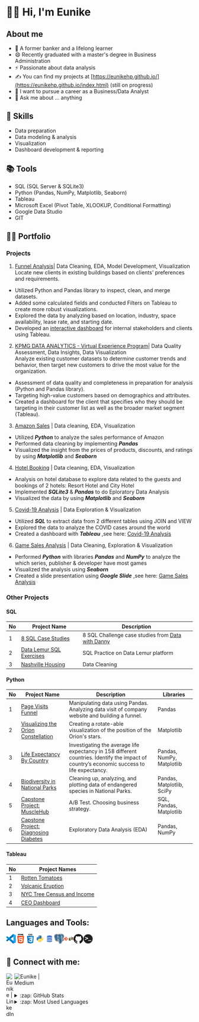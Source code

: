 # 🙋‍♀️ Hi, I'm Eunike

## About me
- 🔭 A former banker and a lifelong learner
- 😄 Recently graduated with a master's degree in Business Administration
- ⚡ Passionate about data analysis
-  ✍ You can find my projects at [https://eunikehp.github.io/](https://eunikehp.github.io/index.html) (still on progress)
- 👯 I want to pursue a career as a Business/Data Analyst
- 💬 Ask me about ... anything

## 🌱 Skills 
- Data preparation
- Data modeling & analysis
- Visualization
- Dashboard development & reporting

## 📚 Tools
- SQL (SQL Server & SQLite3)
- Python (Pandas, NumPy, Matplotlib, Seaborn)
- Tableau
- Microsoft Excel (Pivot Table, XLOOKUP, Conditional Formatting)
- Google Data Studio
- GIT

## 👩‍💻 Portfolio

### Projects

1. [Funnel Analysis](https://github.com/eunikehp/Funnel-Analysis/blob/main/Funnel%20Analysis.pdf)|  Data Cleaning, EDA, Model Development, Visualization<br/>
Locate new clients in existing buildings based on clients' preferences and requirements.
- Utilized Python and Pandas library to inspect, clean, and merge datasets.
- Added some calculated fields and conducted Filters on Tableau to create more robust visualizations.
- Explored the data by analyzing based on location, industry, space availability, lease rate, and starting date.
- Developed an [interactive dashboard](https://public.tableau.com/app/profile/eunikepardede/viz/FunnelAnalysis_16873628569980/Dashboard1) for internal stakeholders and clients using Tableau.

2. [KPMG DATA ANALYTICS - Virtual Experience Program](https://github.com/eunikehp/Forage-Virtual-Internship/tree/main/KPMG%20Data%20Analytics)|  Data Quality Assessment, Data Insights, Data Visualization<br/>
Analyze existing customer datasets to determine customer trends and behavior, then target new customers to drive the most value for the organization. 
- Assessment of data quality and completeness in preparation for analysis (Python and Pandas library).
- Targeting high-value customers based on demographics and attributes.
- Created a dashboard for the client that specifies who they should be targeting in their customer list as well as the broader market segment (Tableau).

3. [Amazon Sales](https://github.com/eunikehp/Amazon-Sales) | Data cleaning, EDA, Visualization 
- Utilized ***Python*** to analyze the sales performance of Amazon
- Performed data cleaning by implementing ***Pandas***
- Visualized the insight from the prices of products, discounts, and ratings by using ***Matplotlib*** and ***Seaborn***

4. [Hotel Booking](https://github.com/eunikehp/Hotel_Booking) | Data cleaning, EDA, Visualization
- Analysis on hotel database to explore data related to the guests and bookings of 2 hotels: Resort Hotel and City Hotel
- Implemented ***SQLite3*** & ***Pandas*** to do Eploratory Data Analysis
- Visualized the data by using ***Matplotlib*** and ***Seaborn*** 

5. [Covid-19 Analysis](https://github.com/eunikehp/COVIDanalysis) | Data Exploration & Visualization
- Utilized ***SQL*** to extract data from 2 different tables using JOIN and VIEW
- Explored the data to analyze the COVID cases around the world
- Created a dashboard with ***Tableau*** ,see here: [Covid-19 Analysis](https://public.tableau.com/shared/23GRK28CR?:display_count=n&:origin=viz_share_link)

6. [Game Sales Analysis](https://github.com/eunikehp/RevoU/blob/main/Game_Sales_Analysis.ipynb) | Data Cleaning, Exploration & Visualization
- Performed ***Python*** with libraries ***Pandas*** and ***NumPy*** to analyze the which series, publisher & developer have most games
- Visualized the analysis using ***Seaborn*** 
- Created a slide presentation using ***Google Slide*** ,see here: [Game Sales Analysis](https://github.com/eunikehp/RevoU/blob/main/Games%20Sales%20Analysis.pdf)

### Other Projects
#### SQL
| No| Project Name | Description |
|---|---|---|
|1|[8 SQL Case Studies](https://github.com/eunikehp/SQL-Case-Studies)| 8 SQL Challenge case studies from [Data with Danny](https://8weeksqlchallenge.com/getting-started/)|
|2|[Data Lemur SQL Exercises](https://github.com/eunikehp/DataLemur-SQL-exercises)| SQL Practice on Data Lemur platform|
|3|[Nashville Housing](https://github.com/eunikehp/NashvilleHousing)| Data Cleaning |

#### Python
| No| Project Name | Description | Libraries |
|---|---|---|---|
|1|[Page Visits Funnel](https://github.com/eunikehp/Page_Visits_Funnel_Project/tree/main)| Manipulating data using Pandas. Analyzing data visit of company website and building a funnel. | Pandas|
|2|[Visualizing the Orion Constellation](https://github.com/eunikehp/Visualizing-the-Orion-Constellation)|Creating a rotate-able visualization of the position of the Orion's stars.| Matplotlib |
|3|[Life Expectancy By Country](https://github.com/eunikehp/Life-Expectancy-By-Country)| Investigating the average life expectancy in 158 different countries. Identify the impact of country’s economic success to life expectancy.  |Pandas, NumPy, Matplotlib|
|4|[Biodiversity in National Parks](https://github.com/eunikehp/Biodiversity-in-National-Parks)| Cleaning up, analyzing, and plotting data of endangered species in National Parks. |Pandas, Matplotlib, SciPy|
|5|[Capstone Project: MuscleHub](https://github.com/eunikehp/MuscleHub-A-B-Test)| A/B Test. Choosing business strategy. | SQL, Pandas, Matplotlib|
|6|[Capstone Project: Diagnosing Diabetes](https://github.com/eunikehp/EDA-Diagnosing-Diabetes)| Exploratory Data Analysis (EDA)| Pandas, NumPy|


#### Tableau
|No| Project Names | 
|---|---|
|1|[Rotten Tomatoes](https://public.tableau.com/app/profile/eunikepardede/viz/RottenTomatoes_16656655388840/Dashboard1)| 
|2|[Volcanic Eruption](https://public.tableau.com/app/profile/eunikepardede/viz/VolcanicEruptions_16656691598690/Dashboard1)| 
|3|[NYC Tree Census and Income](https://public.tableau.com/app/profile/eunikepardede/viz/NYCTreeCensusandIncome_16658348516200/Dashboard1)| 
|4|[CEO Dashboard](https://public.tableau.com/app/profile/eunikepardede/viz/CEOReport_16869070854710/Dashboard1)|



## Languages and Tools:

[<img align="left" alt="Visual Studio Code" width="26px" src="https://raw.githubusercontent.com/github/explore/80688e429a7d4ef2fca1e82350fe8e3517d3494d/topics/visual-studio-code/visual-studio-code.png" />][portfolio]
[<img align="left" alt="HTML5" width="26px" src="https://raw.githubusercontent.com/github/explore/80688e429a7d4ef2fca1e82350fe8e3517d3494d/topics/html/html.png" />][portfolio]
[<img align="left" alt="CSS3" width="26px" src="https://raw.githubusercontent.com/github/explore/80688e429a7d4ef2fca1e82350fe8e3517d3494d/topics/css/css.png" />][portfolio]
[<img align="left" alt="python" width="26px" src="https://raw.githubusercontent.com/github/explore/80688e429a7d4ef2fca1e82350fe8e3517d3494d/topics/python/python.png" />][portfolio]
[<img align="left" alt="SQL" width="26px" src="https://raw.githubusercontent.com/github/explore/80688e429a7d4ef2fca1e82350fe8e3517d3494d/topics/sql/sql.png" />][portfolio]
[<img align="left" alt="postgreSQL" width="26px" src="https://raw.githubusercontent.com/github/explore/80688e429a7d4ef2fca1e82350fe8e3517d3494d/topics/postgresql/postgresql.png" />][portfolio]
[<img align="left" alt="Git" width="26px" src="https://raw.githubusercontent.com/github/explore/80688e429a7d4ef2fca1e82350fe8e3517d3494d/topics/git/git.png" />][portfolio]
[<img align="left" alt="GitHub" width="26px" src="https://raw.githubusercontent.com/github/explore/78df643247d429f6cc873026c0622819ad797942/topics/github/github.png" />][portfolio]
[<img align="left" alt="Terminal" width="26px" src="https://raw.githubusercontent.com/github/explore/80688e429a7d4ef2fca1e82350fe8e3517d3494d/topics/terminal/terminal.png" />][portfolio]

<br />
<br /> 

## 🤳 Connect with me:

[<img align="left" alt="Eunike | LinkedIn" width="22px" src="https://cdn.jsdelivr.net/npm/simple-icons@v3/icons/linkedin.svg" />][linkedin]

[linkedin]: www.linkedin.com/in/eunikepardede

[<img align="left" alt="Eunike | Medium" width="100px" src="https://upload.wikimedia.org/wikipedia/commons/0/0d/Medium_%28website%29_logo.svg" />][medium]

[medium]: https://medium.com/@eunikehp

<br />
<br />
<br /> 

<details>
  <summary>:zap: GitHub Stats</summary>

  <img align="left" alt="Eunike's GitHub Stats" src="https://github-readme-stats.vercel.app/api?username=eunikehp&show_icons=true&hide_border=true" />

</details>


<details>
  <summary>:zap: Most Used Languages</summary>

<img align="left" alt="Eunike's GitHub Top Languages" src="https://github-readme-stats.vercel.app/api/top-langs/?username=eunikehp" />

</details>

[portfolio]: https://github.com/eunikehp?tab=repositories
